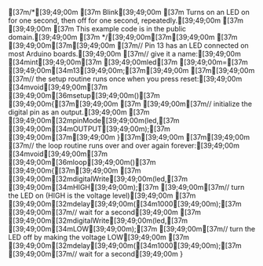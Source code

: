 [37m/*[39;49;00m
[37m  Blink[39;49;00m
[37m  Turns on an LED on for one second, then off for one second, repeatedly.[39;49;00m
[37m [39;49;00m
[37m  This example code is in the public domain.[39;49;00m
[37m */[39;49;00m[37m[39;49;00m
[37m [39;49;00m[37m[39;49;00m
[37m// Pin 13 has an LED connected on most Arduino boards.[39;49;00m
[37m// give it a name:[39;49;00m
[34mint[39;49;00m[37m [39;49;00mled[37m [39;49;00m=[37m [39;49;00m[34m13[39;49;00m;[37m[39;49;00m
[37m[39;49;00m
[37m// the setup routine runs once when you press reset:[39;49;00m
[34mvoid[39;49;00m[37m [39;49;00m[36msetup[39;49;00m()[37m [39;49;00m{[37m[39;49;00m
[37m  [39;49;00m[37m// initialize the digital pin as an output.[39;49;00m
[37m  [39;49;00m[32mpinMode[39;49;00m(led,[37m [39;49;00m[34mOUTPUT[39;49;00m);[37m     [39;49;00m[37m[39;49;00m
}[37m[39;49;00m
[37m[39;49;00m
[37m// the loop routine runs over and over again forever:[39;49;00m
[34mvoid[39;49;00m[37m [39;49;00m[36mloop[39;49;00m()[37m [39;49;00m{[37m[39;49;00m
[37m  [39;49;00m[32mdigitalWrite[39;49;00m(led,[37m [39;49;00m[34mHIGH[39;49;00m);[37m   [39;49;00m[37m// turn the LED on (HIGH is the voltage level)[39;49;00m
[37m  [39;49;00m[32mdelay[39;49;00m([34m1000[39;49;00m);[37m               [39;49;00m[37m// wait for a second[39;49;00m
[37m  [39;49;00m[32mdigitalWrite[39;49;00m(led,[37m [39;49;00m[34mLOW[39;49;00m);[37m    [39;49;00m[37m// turn the LED off by making the voltage LOW[39;49;00m
[37m  [39;49;00m[32mdelay[39;49;00m([34m1000[39;49;00m);[37m               [39;49;00m[37m// wait for a second[39;49;00m
}
